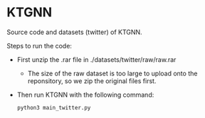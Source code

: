 # KTGNN
Source code and datasets (twitter) of KTGNN.

Steps to run the code:
* First unzip the .rar file in ./datasets/twitter/raw/raw.rar

  * The size of the raw dataset is too large to upload onto  the reponsitory, so we zip the original files first.
* Then run KTGNN with the following command:

  ```shell
  python3 main_twitter.py
  ```

  